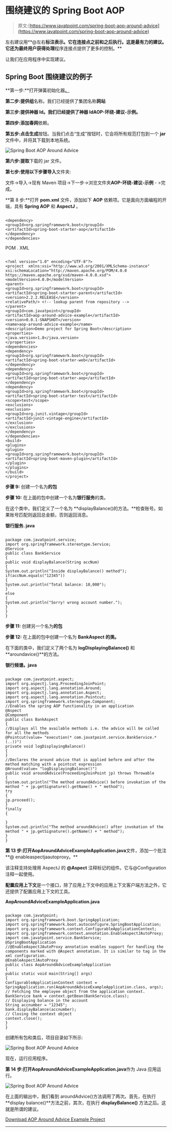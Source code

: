# 围绕建议的 Spring Boot AOP

> 原文:[https://www.javatpoint.com/spring-boot-aop-around-advice](https://www.javatpoint.com/spring-boot-aop-around-advice)

左右建议用**@左右**标注表示。它在连接点之前和之后执行。这是最有力的建议。它还为最终用户获得处理**程序连接点提供了更多的控制。**

让我们在应用程序中实现建议。

## Spring Boot 围绕建议的例子

**第一步:**打开弹簧初始化器[。](https://start.spring.io)

**第二步:**提供**组**名称。我们已经提供了集团名称**网站**

**第三步:**提供**神器 Id。**我们已经提供了神器 Id**AOP-环绕-建议-示例。**

**第四步:**添加**春网**依赖。

**第五步:**点击**生成**按钮。当我们点击“生成”按钮时，它会将所有规范打包到一个 **jar** 文件中，并将其下载到本地系统。

![Spring Boot AOP Around Advice](../Images/fc3fe37c745086ed92451c369bc85b97.png)

**第六步:提取**下载的 jar 文件。

**第七步:使用以下步骤导入**文件夹:

文件->导入->现有 Maven 项目->下一步->浏览文件夹**AOP-环绕-建议-示例** - >完成。

**第 8 步:**打开 **pom.xml** 文件，添加如下 **AOP** 依赖项。它是面向方面编程的开端，具有 **Spring AOP** 和 **AspectJ** 。

```

<dependency>
<groupId>org.springframework.boot</groupId>
<artifactId>spring-boot-starter-aop</artifactId>
</dependency>
</dependencies>

```

POM . XML

```

<?xml version="1.0" encoding="UTF-8"?>
<project  xmlns:xsi="http://www.w3.org/2001/XMLSchema-instance" xsi:schemaLocation="http://maven.apache.org/POM/4.0.0 https://maven.apache.org/xsd/maven-4.0.0.xsd">
<modelVersion>4.0.0</modelVersion>
<parent>
<groupId>org.springframework.boot</groupId>
<artifactId>spring-boot-starter-parent</artifactId>
<version>2.2.2.RELEASE</version>
<relativePath/> <!-- lookup parent from repository -->
</parent>
<groupId>com.javatpoint</groupId>
<artifactId>aop-around-advice-example</artifactId>
<version>0.0.1-SNAPSHOT</version>
<name>aop-around-advice-example</name>
<description>Demo project for Spring Boot</description>
<properties>
<java.version>1.8</java.version>
</properties>
<dependencies>
<dependency>
<groupId>org.springframework.boot</groupId>
<artifactId>spring-boot-starter-web</artifactId>
</dependency>
<dependency>
<groupId>org.springframework.boot</groupId>
<artifactId>spring-boot-starter-aop</artifactId>
</dependency>
<dependency>
<groupId>org.springframework.boot</groupId>
<artifactId>spring-boot-starter-test</artifactId>
<scope>test</scope>
<exclusions>
<exclusion>
<groupId>org.junit.vintage</groupId>
<artifactId>junit-vintage-engine</artifactId>
</exclusion>
</exclusions>
</dependency>
</dependencies>
<build>
<plugins>
<plugin>
<groupId>org.springframework.boot</groupId>
<artifactId>spring-boot-maven-plugin</artifactId>
</plugin>
</plugins>
</build>
</project>

```

**步骤 9:** 创建一个名为**的包**

**步骤 10:** 在上面的包中创建一个名为**银行服务**的类。

在这个类中，我们定义了一个名为 **displayBalance()的方法。**检查账号。如果账号匹配则返回总金额，否则返回消息。

**银行服务. java**

```

package com.javatpoint.service;
import org.springframework.stereotype.Service;
@Service
public class BankService 
{
public void displayBalance(String accNum) 
{
System.out.println("Inside displayBalance() method");
if(accNum.equals("12345")) 
{
System.out.println("Total balance: 10,000");
}
else 
{
System.out.println("Sorry! wrong account number.");
}
}
}

```

**步骤 11:** 创建另一个名为**的包**

**步骤 12:** 在上面的包中创建一个名为 **BankAspect 的类。**

在下面的类中，我们定义了两个名为 **logDisplayingBalance()** 和**aroundavice()**的方法。

**银行频谱。java**

```

package com.javatpoint.aspect;
import org.aspectj.lang.ProceedingJoinPoint;
import org.aspectj.lang.annotation.Around;
import org.aspectj.lang.annotation.Aspect;
import org.aspectj.lang.annotation.Pointcut;
import org.springframework.stereotype.Component;
//Enables the spring AOP functionality in an application
@Aspect
@Component
public class BankAspect
{
//Displays all the available methods i.e. the advice will be called for all the methods
@Pointcut(value= "execution(* com.javatpoint.service.BankService.*(..))")
private void logDisplayingBalance() 
{ 
}
//Declares the around advice that is applied before and after the method matching with a pointcut expression
@Around(value= "logDisplayingBalance()")
public void aroundAdvice(ProceedingJoinPoint jp) throws Throwable 
{
System.out.println("The method aroundAdvice() before invokation of the method " + jp.getSignature().getName() + " method");
try 
{
jp.proceed();
} 
finally 
{

}
System.out.println("The method aroundAdvice() after invokation of the method " + jp.getSignature().getName() + " method");
}
}

```

**第 13 步:**打开**AopAroundAdviceExampleApplication.java**文件，添加一个批注**@ enableaspectjaautoproxy。**

该注释支持处理用 AspectJ 的 **@Aspect** 注释标记的组件。它与@Configuration 注释一起使用。

**配置应用上下文**是一个接口，除了应用上下文中的应用上下文客户端方法之外，它还提供了配置应用上下文的工具。

**AopAroundAdviceExampleApplication.java**

```

package com.javatpoint;
import org.springframework.boot.SpringApplication;
import org.springframework.boot.autoconfigure.SpringBootApplication;
import org.springframework.context.ConfigurableApplicationContext;
import org.springframework.context.annotation.EnableAspectJAutoProxy;
import com.javatpoint.service.BankService;
@SpringBootApplication
//@EnableAspectJAutoProxy annotation enables support for handling the components marked with @Aspect annotation. It is similar to tag in the xml configuration.
@EnableAspectJAutoProxy
public class AopAroundAdviceExampleApplication 
{
public static void main(String[] args) 
{
ConfigurableApplicationContext context = SpringApplication.run(AopAroundAdviceExampleApplication.class, args);
// Fetching the employee object from the application context.
BankService bank = context.getBean(BankService.class);
// Displaying balance in the account
String accnumber = "12345";
bank.displayBalance(accnumber);
// Closing the context object
context.close();
}
}

```

创建所有包和类后，项目目录如下所示:

![Spring Boot AOP Around Advice](../Images/22be4167070696b9ddeab3fc7ee8eca4.png)

现在，运行应用程序。

**第 14 步:**打开**AopAroundAdviceExampleApplication.java**作为 Java 应用运行。

![Spring Boot AOP Around Advice](../Images/5a8d7df742034af0554eb55eaee9e21a.png)

在上面的输出中，我们看到 aroundAdvice()方法调用了两次。首先，在执行**display balance()**方法之前，其次，在执行 **displayBalance()** 方法之后。这就是所谓的建议。

[Download AOP Around Advice Example Project](https://static.javatpoint.com/springboot/download/aop-around-advice-example.zip)

* * *